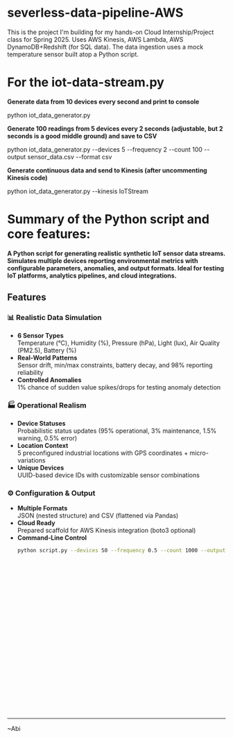 # severless-data-pipeline-AWS
This is the project I'm building for my hands-on Cloud Internship/Project class for Spring 2025. Uses AWS Kinesis, AWS Lambda, AWS DynamoDB+Redshift (for SQL data).
The data ingestion uses a mock temperature sensor built atop a Python script.

# For the iot-data-stream.py

**Generate data from 10 devices every second and print to console**

python iot_data_generator.py

**Generate 100 readings from 5 devices every 2 seconds (adjustable, but 2 seconds is a good middle ground) and save to CSV**

python iot_data_generator.py --devices 5 --frequency 2 --count 100 --output sensor_data.csv --format csv

**Generate continuous data and send to Kinesis (after uncommenting Kinesis code)**

python iot_data_generator.py --kinesis IoTStream


# Summary of the Python script and core features:

**A Python script for generating realistic synthetic IoT sensor data streams. Simulates multiple devices reporting environmental metrics with configurable parameters, anomalies, and output formats. Ideal for testing IoT platforms, analytics pipelines, and cloud integrations.**

## Features

### 📊 Realistic Data Simulation
- **6 Sensor Types**  
  Temperature (°C), Humidity (%), Pressure (hPa), Light (lux), Air Quality (PM2.5), Battery (%)
- **Real-World Patterns**  
  Sensor drift, min/max constraints, battery decay, and 98% reporting reliability
- **Controlled Anomalies**  
  1% chance of sudden value spikes/drops for testing anomaly detection

### 🏭 Operational Realism
- **Device Statuses**  
  Probabilistic status updates (95% operational, 3% maintenance, 1.5% warning, 0.5% error)
- **Location Context**  
  5 preconfigured industrial locations with GPS coordinates + micro-variations
- **Unique Devices**  
  UUID-based device IDs with customizable sensor combinations

### ⚙️ Configuration & Output
- **Multiple Formats**  
  JSON (nested structure) and CSV (flattened via Pandas)
- **Cloud Ready**  
  Prepared scaffold for AWS Kinesis integration (boto3 optional)
- **Command-Line Control**  
  ```bash
  python script.py --devices 50 --frequency 0.5 --count 1000 --output data.csv --format csv




























---
~Abi


